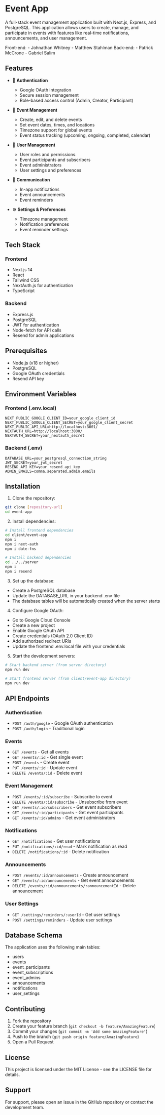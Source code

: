 # Event App

A full-stack event management application built with Next.js, Express, and PostgreSQL. This application allows users to create, manage, and participate in events with features like real-time notifications, announcements, and user management.

Front-end: 
    - Johnathan Whitney 
    - Matthew Stahlman
Back-end: 
    - Patrick McCrone 
    - Gabriel Salim

## Features

-   🔐 **Authentication**

    -   Google OAuth integration
    -   Secure session management
    -   Role-based access control (Admin, Creator, Participant)

-   📅 **Event Management**

    -   Create, edit, and delete events
    -   Set event dates, times, and locations
    -   Timezone support for global events
    -   Event status tracking (upcoming, ongoing, completed, calendar)

-   👥 **User Management**

    -   User roles and permissions
    -   Event participants and subscribers
    -   Event administrators
    -   User settings and preferences

-   📢 **Communication**

    -   In-app notifications
    -   Event announcements
    -   Event reminders

-   ⚙️ **Settings & Preferences**
    -   Timezone management
    -   Notification preferences
    -   Event reminder settings

## Tech Stack

### Frontend

-   Next.js 14
-   React
-   Tailwind CSS
-   NextAuth.js for authentication
-   TypeScript

### Backend

-   Express.js
-   PostgreSQL
-   JWT for authentication
-   Node-fetch for API calls
-   Resend for admin applications

## Prerequisites

-   Node.js (v18 or higher)
-   PostgreSQL
-   Google OAuth credentials
-   Resend API key

## Environment Variables

### Frontend (.env.local)

```
NEXT_PUBLIC_GOOGLE_CLIENT_ID=your_google_client_id
NEXT_PUBLIC_GOOGLE_CLIENT_SECRET=your_google_client_secret
NEXT_PUBLIC_API_URL=http://localhost:3001/
NEXTAUTH_URL=http://localhost:3000/
NEXTAUTH_SECRET=your_nextauth_secret
```

### Backend (.env)

```
DATABASE_URL=your_postgresql_connection_string
JWT_SECRET=your_jwt_secret
RESEND_API_KEY=your_resend_api_key
ADMIN_EMAILS=comma,separated,admin,emails
```

## Installation

1. Clone the repository:

```bash
git clone [repository-url]
cd event-app
```

2. Install dependencies:

```bash
# Install frontend dependencies
cd client/event-app
npm i
npm i next-auth
npm i date-fns

# Install backend dependencies
cd ../../server
npm i
npm i resend
```

3. Set up the database:

-   Create a PostgreSQL database
-   Update the DATABASE_URL in your backend .env file
-   The database tables will be automatically created when the server starts

4. Configure Google OAuth:

-   Go to Google Cloud Console
-   Create a new project
-   Enable Google OAuth API
-   Create credentials (OAuth 2.0 Client ID)
-   Add authorized redirect URIs
-   Update the frontend .env.local file with your credentials

5. Start the development servers:

```bash
# Start backend server (from server directory)
npm run dev

# Start frontend server (from client/event-app directory)
npm run dev
```

## API Endpoints

### Authentication

-   `POST /auth/google` - Google OAuth authentication
-   `POST /auth/login` - Traditional login

### Events

-   `GET /events` - Get all events
-   `GET /events/:id` - Get single event
-   `POST /events` - Create event
-   `PUT /events/:id` - Update event
-   `DELETE /events/:id` - Delete event

### Event Management

-   `POST /events/:id/subscribe` - Subscribe to event
-   `DELETE /events/:id/subscribe` - Unsubscribe from event
-   `GET /events/:id/subscribers` - Get event subscribers
-   `GET /events/:id/participants` - Get event participants
-   `GET /events/:id/admins` - Get event administrators

### Notifications

-   `GET /notifications` - Get user notifications
-   `PUT /notifications/:id/read` - Mark notification as read
-   `DELETE /notifications/:id` - Delete notification

### Announcements

-   `POST /events/:id/announcements` - Create announcement
-   `GET /events/:id/announcements` - Get event announcements
-   `DELETE /events/:id/announcements/:announcementId` - Delete announcement

### User Settings

-   `GET /settings/reminders/:userId` - Get user settings
-   `POST /settings/reminders` - Update user settings

## Database Schema

The application uses the following main tables:

-   users
-   events
-   event_participants
-   event_subscriptions
-   event_admins
-   announcements
-   notifications
-   user_settings

## Contributing

1. Fork the repository
2. Create your feature branch (`git checkout -b feature/AmazingFeature`)
3. Commit your changes (`git commit -m 'Add some AmazingFeature'`)
4. Push to the branch (`git push origin feature/AmazingFeature`)
5. Open a Pull Request

## License

This project is licensed under the MIT License - see the LICENSE file for details.

## Support

For support, please open an issue in the GitHub repository or contact the development team.
